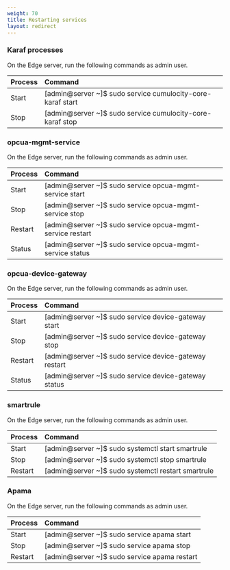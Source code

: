 ```yaml
---
weight: 70
title: Restarting services
layout: redirect
---
```


### Karaf processes

On the Edge server, run the following commands as admin user.

|Process|Command|
|:---|:---
|Start|[admin@server ~]$ sudo service cumulocity-core-karaf start
|Stop|[admin@server ~]$ sudo service cumulocity-core-karaf stop


### opcua-mgmt-service

On the Edge server, run the following commands as admin user.

|Process|Command|
|:---|:---
|Start|[admin@server ~]$ sudo service opcua-mgmt-service start
|Stop|[admin@server ~]$ sudo service opcua-mgmt-service stop
|Restart|[admin@server ~]$ sudo service opcua-mgmt-service restart
|Status|[admin@server ~]$ sudo service opcua-mgmt-service status

### opcua-device-gateway

On the Edge server, run the following commands as admin user.

|Process|Command|
|:---|:---
|Start|[admin@server ~]$ sudo service device-gateway start
|Stop|[admin@server ~]$ sudo service device-gateway stop
|Restart|[admin@server ~]$ sudo service device-gateway restart
|Status|[admin@server ~]$ sudo service device-gateway status 

### smartrule

On the Edge server, run the following commands as admin user. 

|Process|Command|
|:---|:---
|Start|[admin@server ~]$ sudo systemctl start smartrule
|Stop|[admin@server ~]$ sudo systemctl stop smartrule
|Restart|[admin@server ~]$ sudo systemctl restart smartrule 

### Apama

On the Edge server, run the following commands as admin user.

|Process|Command|
|:---|:---
|Start|[admin@server ~]$ sudo service apama start
|Stop|[admin@server ~]$ sudo service apama stop
|Restart|[admin@server ~]$ sudo service apama restart  

	